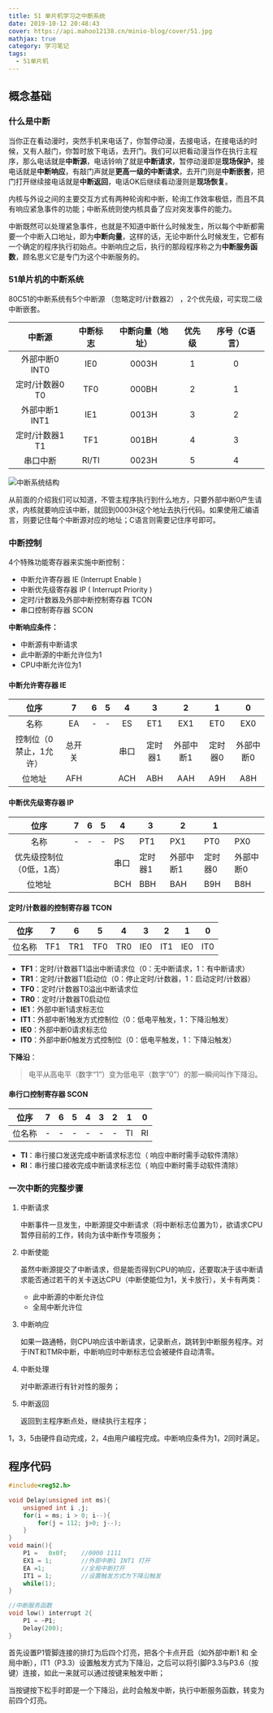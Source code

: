 ```yaml
---
title: 51 单片机学习之中断系统
date: 2019-10-12 20:48:43
cover: https://api.mahoo12138.cn/minio-blog/cover/51.jpg
mathjax: true
category: 学习笔记
tags:
  - 51单片机
---
```


## 概念基础

### 什么是中断

当你正在看动漫时，突然手机来电话了，你暂停动漫，去接电话，在接电话的时候，又有人敲门，你暂时放下电话，去开门。我们可以把看动漫当作在执行主程序，那么电话就是**中断源**，电话铃响了就是**中断请求**，暂停动漫即是**现场保护**，接电话就是**中断响应**，有敲门声就是**更高一级的中断请求**，去开门则是**中断嵌套**，把门打开继续接电话就是**中断返回**，电话OK后继续看动漫则是**现场恢复**。

内核与外设之间的主要交互方式有两种轮询和中断，轮询工作效率极低，而且不具有响应紧急事件的功能；中断系统则使内核具备了应对突发事件的能力。

中断既然可以处理紧急事件，也就是不知道中断什么时候发生，所以每个中断都需要一个中断入口地址，即为**中断向量**，这样的话，无论中断什么时候发生，它都有一个确定的程序执行初始点。中断响应之后，执行的那段程序称之为**中断服务函数**，顾名思义它是专门为这个中断服务的。

### 51单片机的中断系统

80C51的中断系统有5个中断源 （忽略定时/计数器2） ，2个优先级，可实现二级中断嵌套。

|     中断源      | 中断标志 | 中断向量（地址） | 优先级 | 序号（C语言） |
| :-------------: | :------: | :--------------: | :----: | :-----------: |
| 外部中断0 INT0  |   IE0    |      0003H       |   1    |       0       |
| 定时/计数器0 T0 |   TF0    |      000BH       |   2    |       1       |
| 外部中断1 INT1  |   IE1    |      0013H       |   3    |       2       |
| 定时/计数器1 T1 |   TF1    |      001BH       |   4    |       3       |
|    串口中断     |  RI/TI   |      0023H       |   5    |       4       |

![中断系统结构](https://api.mahoo12138.cn/minio-blog/study/51mcu/51中断系统.jpg)

从前面的介绍我们可以知道，不管主程序执行到什么地方，只要外部中断0产生请求，内核就要响应该中断，就回到0003H这个地址去执行代码。如果使用汇编语言，则要记住每个中断源对应的地址；C语言则需要记住序号即可。

### **中断控制**

4个特殊功能寄存器来实施中断控制：

- 中断允许寄存器 IE (Interrupt Enable )
- 中断优先级寄存器 IP ( Interrupt Priority )
- 定时/计数器及外部中断控制寄存器 TCON
- 串口控制寄存器 SCON

**中断响应条件：**

- 中断源有中断请求
- 此中断源的中断允许位为1
- CPU中断允许位为1

#### 中断允许寄存器 IE

|          位序          |   7    |  6  |  5  |  4   |    3    |     2     |    1    |     0     |
| :--------------------: | :----: | :-: | :-: | :--: | :-----: | :-------: | :-----: | :-------: |
|          名称          |   EA   |  -  |  -  |  ES  |   ET1   |    EX1    |   ET0   |    EX0    |
| 控制位（0禁止，1允许） | 总开关 |     |     | 串口 | 定时器1 | 外部中断1 | 定时器0 | 外部中断0 |
|         位地址         |  AFH   |     |     | ACH  |   ABH   |    AAH    |   A9H   |    A8H    |

#### 中断优先级寄存器 IP

|           位序           | 7   | 6   | 5   | 4    | 3       | 2         | 1       |           |
| :----------------------: | --- | --- | --- | ---- | ------- | --------- | ------- | --------- |
|           名称           | -   | -   | -   | PS   | PT1     | PX1       | PT0     | PX0       |
| 优先级控制位（0低，1高） |     |     |     | 串口 | 定时器1 | 外部中断1 | 定时器0 | 外部中断0 |
|          位地址          |     |     |     | BCH  | BBH     | BAH       | B9H     | B8H       |

#### 定时/计数器的控制寄存器 TCON

|  位序  |  7  |  6  |  5  |  4  |  3  |  2  |  1  |  0  |
| :----: | :-: | :-: | :-: | :-: | :-: | :-: | :-: | :-: |
| 位名称 | TF1 | TR1 | TF0 | TR0 | IE0 | IT1 | IE0 | IT0 |

- **TF1**：定时/计数器T1溢出中断请求位（0：无中断请求，1：有中断请求）
- **TR1**：定时/计数器T1启动位（0：停止定时/计数器，1：启动定时/计数器）
- **TF0**：定时/计数器T0溢出中断请求位
- **TR0**：定时/计数器T0启动位
- **IE1**：外部中断1请求标志位
- **IT1**：外部中断1触发方式控制位（0：低电平触发，1：下降沿触发）
- **IE0**：外部中断0请求标志位
- **IT0**：外部中断0触发方式控制位（0：低电平触发，1：下降沿触发）

**下降沿**：

> 电平从高电平（数字“1”）变为低电平（数字“0”）的那一瞬间叫作下降沿。

#### 串行口控制寄存器 SCON

|  位序  |  7  |  6  |  5  |  4  |  3  |  2  |  1  |  0  |
| :----: | :-: | :-: | :-: | :-: | :-: | :-: | :-: | :-: |
| 位名称 |  -  |  -  |  -  |  -  |  -  |  -  | TI  | RI  |

- **TI**：串行接口发送完成中断请求标志位（ 响应中断时需手动软件清除）
- **RI**：串行接口接收完成中断请求标志位（ 响应中断时需手动软件清除）

### 一次中断的完整步骤

1. 中断请求

   中断事件一旦发生，中断源提交中断请求（将中断标志位置为1），欲请求CPU暂停目前的工作，转向为该中断作专项服务；

2. 中断使能

   虽然中断源提交了中断请求，但是能否得到CPU的响应，还要取决于该中断请求能否通过若干的关卡送达CPU（中断使能位为1，关卡放行），关卡有两类：

   - 此中断源的中断允许位
   - 全局中断允许位

3. 中断响应

   如果一路通畅，则CPU响应该中断请求，记录断点，跳转到中断服务程序。对于INT和TMR中断，中断响应时中断标志位会被硬件自动清零。

4. 中断处理

   对中断源进行有针对性的服务；

5. 中断返回

   返回到主程序断点处，继续执行主程序；

1，3，5由硬件自动完成，2，4由用户编程完成。中断响应条件为1，2同时满足。

## 程序代码

```c
#include<reg52.h>

void Delay(unsigned int ms){
	unsigned int i ,j;
	for(i = ms; i > 0; i--){
		for(j = 112; j>0; j--);
	}
}
void main(){
	P1 =   0x0f;	//0000 1111
	EX1 = 1;	    //外部中断1 INT1 打开
	EA =1;		    //全局中断打开
	IT1 = 1;		//设置触发方式为下降沿触发
	while(1);
}

//中断服务函数
void low() interrupt 2{
	P1 = ~P1;
	Delay(200);
}
```

首先设置P1管脚连接的排灯为后四个灯亮，把各个卡点开启（如外部中断1 和 全局中断），IT1（P3.3）设置触发方式为下降沿，之后可以将引脚P3.3与P3.6（按键）连接，如此一来就可以通过按键来触发中断；

当按键按下松手时即是一个下降沿，此时会触发中断，执行中断服务函数，转变为前四个灯亮。
